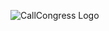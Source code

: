 ![CallCongress Logo](https://github.com/johndbritton/CallCongress/raw/master/images/logo-burst.png)
